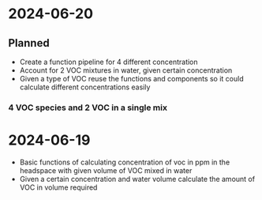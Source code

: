 # 2024-06-20
## Planned
- Create a function pipeline for 4 different concentration
- Account for 2 VOC mixtures in water, given certain concentration
- Given a type of VOC reuse the functions and components so it could calculate different concentrations easily
### 4 VOC species and 2 VOC in a single mix

# 2024-06-19
- Basic functions of calculating concentration of voc in ppm in the headspace with given volume of VOC mixed in water
- Given a certain concentration and water volume calculate the amount of VOC in volume required